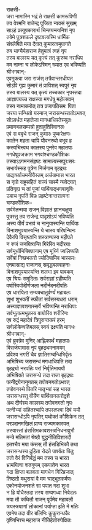 राक्षसी-  
जरा नामास्मि भद्रं ते राक्षसी कामरूपिणी  
तव वेश्मनि राजेन्द्र पूजिता न्यवसं सुखम्  
साऽहं प्रत्युपकारार्थं चिन्तयन्त्यनिशं नृप  
तवेमे पुत्रशकले दृष्टवत्यस्मि धार्मिक  
संश्लेषिते मया दैवात् कुमारत्वमुपागते  
तव भाग्यैर्महाराज हेतुमात्रं त्वहं नृप  
तस्य बालस्य यत् कृत्यं तत् कुरुष्व नराधिप  
मम नाम्ना च लोकेऽस्मिन् ख्यात एव भविष्यति  
श्रीभगवान्-  
एवमुक्त्वा जरा राजंस् तत्रैवान्तरधीयत  
सोऽपि गृह्य कुमारं तं प्राविशत् स्वपुरं नृप  
तस्य बालस्य यत् कृत्यं तच्चकार नृपस्तदा  
आज्ञापयच्च राक्षस्या मगधेषु महोत्सवम्  
तस्य नामाकरोत् तत्र प्रजापतिसमः पिता  
जरया सन्धितो यस्माज् जरासन्धस्ततोऽभवत्  
सोऽवर्धत महातेजा मागधाधिपतेस्सुतः  
प्रमाणबलसम्पन्नो हुताहुतिरिवानलः  
एवं स ववृधे राजन् कुमारः पुष्करेक्षणः  
कालेन महता चापि यौवनस्थो बभूव ह  
कस्यचित्त्वथ कालस्य पुनरेव महातपाः  
मगधेषूपजक्राम भगवांश्चण्डकौशिकः  
तस्याऽऽगमनसंहृष्टः सामात्यस्सपुरःसरः  
सभार्यस्सह पुत्रेण निर्जगाम बृहद्रथः  
पाद्यार्घ्याचमनीयैस्तम् अर्चयामास भारत  
स नृपो राष्ट्रसहितं राज्यं चास्मै न्यवेदयत्  
प्रतिगृह्य च तां पूजां पार्थिवाद्भगवानृषिः  
उवाच नृपतिं विप्रः प्रहृष्टेनान्तरात्मना  
चण्डकौशिकः-  
सर्वमेतन्मया राजन् विज्ञातं ज्ञानचक्षुषा  
पुत्रस्तु तव राजेन्द्र यादृशोऽयं भविष्यति  
अस्य वीर्यं प्रभावं च नानुयास्यन्ति पार्थिवाः  
विनाशमुपयास्यन्ति ये चास्य परिपन्थिनः  
देवैरपि विसृष्टानि शस्त्राण्यस्य महीपते  
न रुजं जनयिष्यन्ति गिरेरिव नदीरयाः  
सर्वमूर्धाभिषिक्तानाम् एष मूर्ध्नि ज्वलिष्यति  
सर्वेषां निष्प्रभकरो ज्योतिषामिव भास्करः  
एनमासाद्य राजानस् समृद्धबलवाहनाः  
विनाशमुपयास्यन्ति शलभा इव पावकम्  
एष श्रियः समुदिताः सर्वराज्ञां ग्रहीष्यति  
वर्षास्विवोदीर्णजला नदीर्नदनदीपतिः  
एष धारयिता सम्यक्चातुर्वर्ण्यं महाबलः  
शुभां शुभवतीं स्फीतां सर्वसस्यधरां धराम्  
अस्याज्ञावशगास्सर्वे भविष्यन्ति नराधिपाः  
सर्वभूतात्मभूतस्य वायोरिव शरीरिणः  
एष रुद्रं महादेवं त्रिपुरान्तकरं हरम्  
सर्वलोकेष्वतिबलस् स्वयं द्रक्ष्यति मागधः  
श्रीभगवान्-  
एवं ब्रुवन्नेव मुनिर् आह्निकार्थं महातपाः  
विसर्जयामास नृपं बृहद्रथमनामयम्  
प्रविश्य नगरीं चैव ज्ञातिसम्बन्धिभिर्वृतः  
अभिषिच्य जरासन्धं मगधाधिपति तदा  
बृहद्रथो नरपतिः परां निर्वृतिमाययौ  
अभिषिक्ते जरासन्धे तदा राजा बृहद्रथः  
पत्नीद्वयेनानुगतस् तपोवनगतोऽभवत्  
तपोवनस्थे पितरि मातृभ्यां सह भारत  
जरासन्धस्तु वीर्येण पार्थिवानकरोद्वशे  
अथ दीर्घस्य कालस्य तपोवनगतो नृपः  
पत्नीभ्यां सहितश्चापि तपस्तप्त्वा दिवं ययौ  
जरासन्धोऽपि नृपतिर् यथोक्तं कौशिकेन तत्  
वरप्रदानमखिलं प्राप्य राज्यमकारयत्  
तस्यास्तां हंससिभकावशस्त्रनिधनावुभौ  
मन्त्रे मतिमतां श्रेष्ठौ युद्धनीतिविशारदौ  
हतश्चैव मया कंसस् तौ हंसडिभिकौ तथा  
जरासन्धस्य दुहिता रोदते पार्श्वतः पितुः  
ततो वैरं विनिर्बद्धं मम तस्य च भारत  
भ्रामयित्वा शतगुणम् एकपातेन भारत  
गदा क्षिप्ता बलवता मागधेन गिरिव्रजात्  
तिष्ठतो मथुरायां वै मम चाद्भुतकर्मणः  
एकोनयोजनशते सा पपात गदा शुभा  
न हि योधैस्तदा तस्य सम्यगध्वा निवेदतः  
मया तौ कथितौ राजन् पूर्वमेव महाबलौ  
त्रयस्त्रयाणां लोकानां पर्याप्ता इति मे मतिः  
एवमेष तदा वीर बलिभिः कुकुरान्धकैः  
वृष्णिभिश्च महाराज नीतिहेतोरुपेक्षितः  

